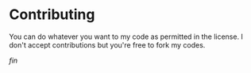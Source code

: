 # Contributing
You can do whatever you want to my code as permitted in the license. I don't accept contributions but you're free to fork my codes.

*fin*
